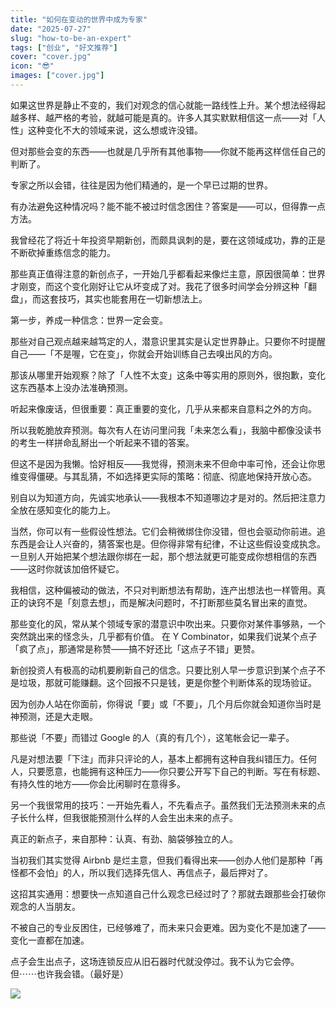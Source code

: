 ```yaml
---
title: "如何在变动的世界中成为专家"
date: "2025-07-27"
slug: "how-to-be-an-expert"
tags: ["创业", "好文推荐"]
cover: "cover.jpg"
icon: "😎"
images: ["cover.jpg"]
---
```

如果这世界是静止不变的，我们对观念的信心就能一路线性上升。某个想法经得起越多样、越严格的考验，就越可能是真的。许多人其实默默相信这一点——对「人性」这种变化不大的领域来说，这么想或许没错。



但对那些会变的东西——也就是几乎所有其他事物——你就不能再这样信任自己的判断了。



专家之所以会错，往往是因为他们精通的，是一个早已过期的世界。



有办法避免这种情况吗？能不能不被过时信念困住？答案是——可以，但得靠一点方法。



我曾经花了将近十年投资早期新创，而颇具讽刺的是，要在这领域成功，靠的正是不断砍掉重练信念的能力。



那些真正值得注意的新创点子，一开始几乎都看起来像烂主意，原因很简单：世界才刚变，而这个变化刚好让它从坏变成了对。我花了很多时间学会分辨这种「翻盘」，而这套技巧，其实也能套用在一切新想法上。



第一步，养成一种信念：世界一定会变。



那些对自己观点越来越笃定的人，潜意识里其实是认定世界静止。只要你不时提醒自己——「不是喔，它在变」，你就会开始训练自己去嗅出风的方向。



那该从哪里开始观察？除了「人性不太变」这条中等实用的原则外，很抱歉，变化这东西基本上没办法准确预测。



听起来像废话，但很重要：真正重要的变化，几乎从来都来自意料之外的方向。



所以我乾脆放弃预测。每次有人在访问里问我「未来怎么看」，我脑中都像没读书的考生一样拼命乱掰出一个听起来不错的答案。



但这不是因为我懒。恰好相反——我觉得，预测未来不但命中率可怜，还会让你思维变得僵硬。与其乱猜，不如选择更实际的策略：彻底、彻底地保持开放心态。



别自以为知道方向，先诚实地承认——我根本不知道哪边才是对的。然后把注意力全放在感知变化的能力上。



当然，你可以有一些假设性想法。它们会稍微绑住你没错，但也会驱动你前进。追东西是会让人兴奋的，猜答案也是。但你得非常有纪律，不让这些假设变成执念。
一旦别人开始把某个想法跟你绑在一起，那个想法就更可能变成你想相信的东西——这时你就该加倍怀疑它。



我相信，这种偏被动的做法，不只对判断想法有帮助，连产出想法也一样管用。真正的诀窍不是「刻意去想」，而是解决问题时，不打断那些莫名冒出来的直觉。



那些变化的风，常从某个领域专家的潜意识中吹出来。只要你对某件事够熟，一个突然跳出来的怪念头，几乎都有价值。
在 Y Combinator，如果我们说某个点子「疯了点」，那通常是称赞——搞不好还比「这点子不错」更赞。



新创投资人有极高的动机要刷新自己的信念。只要比别人早一步意识到某个点子不是垃圾，那就可能赚翻。这个回报不只是钱，更是你整个判断体系的现场验证。



因为创办人站在你面前，你得说「要」或「不要」，几个月后你就会知道你当时是神预测，还是大走眼。



那些说「不要」而错过 Google 的人（真的有几个），这笔帐会记一辈子。



凡是对想法要「下注」而非只评论的人，基本上都拥有这种自我纠错压力。任何人，只要愿意，也能拥有这种压力——你只要公开写下自己的判断。写在有标题、有持久性的地方——你会比闲聊时在意得多。



另一个我很常用的技巧：一开始先看人，不先看点子。虽然我们无法预测未来的点子长什么样，但我很能预测什么样的人会生出未来的点子。



真正的新点子，来自那种：认真、有劲、脑袋够独立的人。



当初我们其实觉得 Airbnb 是烂主意，但我们看得出来——创办人他们是那种「再怪都不会怕」的人，所以我们选择先信人、再信点子，最后押对了。



这招其实通用：想要快一点知道自己什么观念已经过时了？那就去跟那些会打破你观念的人当朋友。



不被自己的专业反困住，已经够难了，而未来只会更难。因为变化不是加速了——变化一直都在加速。



点子会生出点子，这场连锁反应从旧石器时代就没停过。我不认为它会停。
但⋯⋯也许我会错。（最好是）




![](https://prod-files-secure.s3.us-west-2.amazonaws.com/112d0858-5090-4d34-a606-b75eb8d65fd2/46476355-9cf3-4e99-9b7a-3531bc426380/1000202064.png?X-Amz-Algorithm=AWS4-HMAC-SHA256&X-Amz-Content-Sha256=UNSIGNED-PAYLOAD&X-Amz-Credential=ASIAZI2LB466Z4ODGO37%2F20250801%2Fus-west-2%2Fs3%2Faws4_request&X-Amz-Date=20250801T044030Z&X-Amz-Expires=3600&X-Amz-Security-Token=IQoJb3JpZ2luX2VjELz%2F%2F%2F%2F%2F%2F%2F%2F%2F%2FwEaCXVzLXdlc3QtMiJGMEQCIHtqBUrNvYcCygeB03Y57420jHpR%2Bmwzy%2Fop3ySU02aGAiAZola1psjW1FfZaoFPH5V%2FukNV%2FQih4NryySZbehNbFiqIBAjl%2F%2F%2F%2F%2F%2F%2F%2F%2F%2F8BEAAaDDYzNzQyMzE4MzgwNSIM1AARggl%2FVdvIKjxNKtwDzU5myzTg72AzEaWXbWldocKfVqyLI%2BWu5OGhgIbHQ3BmOZ3iv6s3l3uF1Ct22O5NHenGauouo4sJ%2Fe2%2FIS1hTYaCSPUmeeLe%2B9h8y0PaeKG%2FoMTsVoR3jFdP%2FROV%2FOc9PHnxxeK5jsrj0Zyhe1oYvyLMdKSca2eTRv5spgW8TKpt1880d7e%2BaJfkFS5Zi3uHZcSPbc0PJ9w2A8eKYKZX%2BE6ORq7FDE5pRYFx%2BoRPQEnmhfnfBKYRaAkTQWgY%2FE9bALEYE5iSvZBllLLQFcni3h7h76%2BRPr6CpOOd6VD%2Bb%2B5l8Rgebf2XeXjZu8r7BjNg%2F7OEc8t2%2FIR%2BoylH7pujiB4xTwk0tBxF52Q491n1B3fqbVXOLMExKT5mJoL85V%2FmCykDR%2BjKKgH8W2qwLnfO6w9fjm0iZIP6W7W4mS0DX3LIkX1m2%2Bq%2B3hJPnWn%2ByfCecMFk94T2DpUTb6PMfJQnwb66%2BF9Bw%2F02ZwSovd4GHj7gSDIMMc7QnbY8RguRXH08rZIBgwCaj9ElgsbZKxGm3pEm8%2BSqfeOwGQsrQGtt3pZWv7JM6eVtJVsccKiY7012OkNnH2Sbd5reeb0IfmHCScSphjCjiggYHSU%2Bl13j6rJK%2FDfEpDAkk%2F7BHG4w5%2F6wxAY6pgFJO%2FDZreQXyY9GtGecjSstq%2BjngHjzRJ1uTrQ2WkG%2B4%2BM0DcRyNWv1XKkzKa%2FxXBuMB8CgOa2Bn%2FdybsxwPeob1OV6cqwM8sqOM06F8d0p1GCU3%2B2MsrmpZEm36GJscdkmbJ5%2FT3ArcH%2BR9UXk%2BcFab1qTGqgjt5UwwYr6VaMLcL%2BjDN1%2FtCqGBqalmh1daGwvcr68DYCjQRNxMt8MAdz6I%2FvXkbdc&X-Amz-Signature=f6eb985f807b38522786983531b7e894b66a4358d7baf058db26247ed7127e29&X-Amz-SignedHeaders=host&x-amz-checksum-mode=ENABLED&x-id=GetObject)

